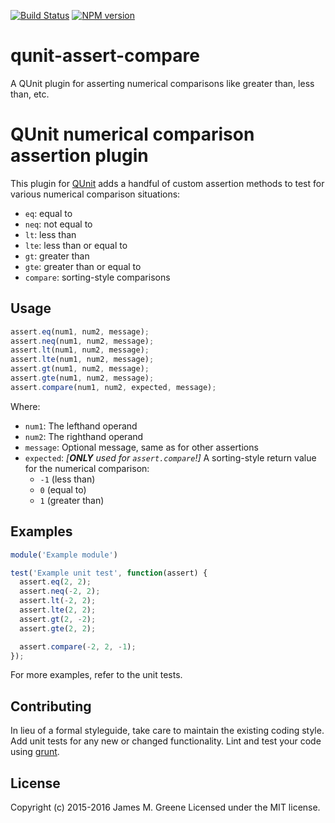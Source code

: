 [![Build Status](https://travis-ci.org/JamesMGreene/qunit-assert-compare.svg?branch=master)](https://travis-ci.org/JamesMGreene/qunit-assert-compare) [![NPM version](https://badge.fury.io/js/qunit-assert-compare.svg)](https://www.npmjs.com/package/qunit-assert-compare)
# qunit-assert-compare

A QUnit plugin for asserting numerical comparisons like greater than, less than, etc.


# QUnit numerical comparison assertion plugin

This plugin for [QUnit](https://github.com/jquery/qunit) adds a handful of custom assertion methods
to test for various numerical comparison situations:
 - `eq`: equal to
 - `neq`: not equal to
 - `lt`: less than
 - `lte`: less than or equal to
 - `gt`: greater than
 - `gte`: greater than or equal to
 - `compare`: sorting-style comparisons


## Usage

```js
assert.eq(num1, num2, message);
assert.neq(num1, num2, message);
assert.lt(num1, num2, message);
assert.lte(num1, num2, message);
assert.gt(num1, num2, message);
assert.gte(num1, num2, message);
assert.compare(num1, num2, expected, message);
```

Where:
 - `num1`: The lefthand operand
 - `num2`: The righthand operand
 - `message`: Optional message, same as for other assertions
 - `expected`: _[**ONLY** used for `assert.compare`!]_ A sorting-style return value for the numerical comparison:
      - `-1` (less than)
      - `0` (equal to)
      - `1` (greater than)


## Examples

```js
module('Example module')

test('Example unit test', function(assert) {
  assert.eq(2, 2);
  assert.neq(-2, 2);
  assert.lt(-2, 2);
  assert.lte(2, 2);
  assert.gt(2, -2);
  assert.gte(2, 2);

  assert.compare(-2, 2, -1);
});
```

For more examples, refer to the unit tests.


## Contributing
In lieu of a formal styleguide, take care to maintain the existing coding style. Add unit tests for any new or changed functionality. Lint and test your code using [grunt](http://gruntjs.com/).


## License
Copyright (c) 2015-2016 James M. Greene
Licensed under the MIT license.
